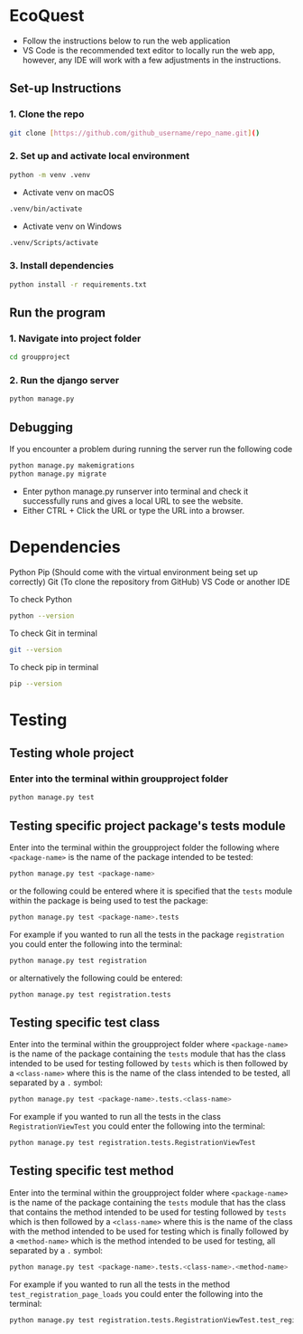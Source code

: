# EcoQuest

- Follow the instructions below to run the web application
- VS Code is the recommended text editor to locally run the web app, however, any IDE will work with a few adjustments in the instructions.

## Set-up Instructions

### 1. Clone the repo 

```bash
git clone [https://github.com/github_username/repo_name.git]()
```

### 2. Set up and activate local environment 

```bash
python -m venv .venv
```

- Activate venv on macOS

```bash
.venv/bin/activate
```

- Activate venv on Windows

```bash
.venv/Scripts/activate
```

### 3. Install dependencies

```bash
python install -r requirements.txt
```

## Run the program

### 1. Navigate into project folder

```bash 
cd groupproject
```

### 2. Run the django server

```bash
python manage.py
```

## Debugging

If you encounter a problem during running the server run the following code

```bash
python manage.py makemigrations
python manage.py migrate
```



- Enter python manage.py runserver into terminal and check it successfully runs and gives a local URL to see the website.
- Either CTRL + Click the URL or type the URL into a browser.

# Dependencies 

Python
Pip (Should come with the virtual environment being set up correctly)
Git (To clone the repository from GitHub)
VS Code or another IDE

To check Python
```bash
python --version
```

To check Git in terminal
```bash
git --version
```

To check pip in terminal
```bash
pip --version
```

# Testing

## Testing whole project

### Enter into the terminal within groupproject folder

```bash
python manage.py test
```

## Testing specific project package's tests module

Enter into the terminal within the groupproject folder the following where ```<package-name>``` is the name of the package intended to be tested:

```bash
python manage.py test <package-name>
```

or the following could be entered where it is specified that the ```tests``` module within the package is being used to test the package:

```bash
python manage.py test <package-name>.tests
```

For example if you wanted to run all the tests in the package ```registration``` you could enter the following into the terminal:

```bash
python manage.py test registration
```

or alternatively the following could be entered:

```bash
python manage.py test registration.tests
```


## Testing specific test class

Enter into the terminal within the groupproject folder where ```<package-name>``` is the name of the package containing the ```tests``` module that has the class intended to be used for testing followed by ```tests``` which is then followed by a ```<class-name>``` where this is the name of the class intended to be tested, all separated by a ```.``` symbol:

```bash
python manage.py test <package-name>.tests.<class-name>
```

For example if you wanted to run all the tests in the class ```RegistrationViewTest``` you could enter the following into the terminal:

```bash
python manage.py test registration.tests.RegistrationViewTest
```

## Testing specific test method

Enter into the terminal within the groupproject folder where ```<package-name>``` is the name of the package containing the ```tests``` module that has the class that contains the method intended to be used for testing followed by ```tests``` which is then followed by a ```<class-name>``` where this is the name of the class with the method intended to be used for testing which is finally followed by a ```<method-name>``` which is the method intended to be used for testing, all separated by a ```.``` symbol:

```bash
python manage.py test <package-name>.tests.<class-name>.<method-name>
```

For example if you wanted to run all the tests in the method ```test_registration_page_loads``` you could enter the following into the terminal:

```bash
python manage.py test registration.tests.RegistrationViewTest.test_registration_page_loads
```
